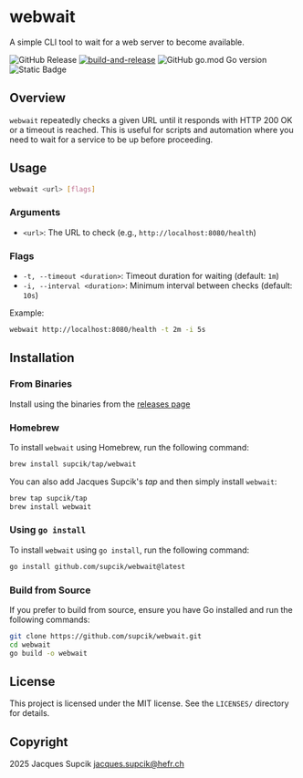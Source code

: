 # webwait

A simple CLI tool to wait for a web server to become available.

![GitHub Release](https://img.shields.io/github/v/release/supcik/webwait)
[![build-and-release](https://github.com/supcik/webwait/actions/workflows/build-release.yml/badge.svg)](https://github.com/supcik/webwait/actions/workflows/build-release.yml)
![GitHub go.mod Go version](https://img.shields.io/github/go-mod/go-version/supcik/webwait)
![Static Badge](https://img.shields.io/badge/Made_in-Switzerland_%2B-DA291C)


## Overview
`webwait` repeatedly checks a given URL until it responds with HTTP 200 OK or a timeout is reached. This is useful for scripts and automation where you need to wait for a service to be up before proceeding.

## Usage

```sh
webwait <url> [flags]
```

### Arguments
- `<url>`: The URL to check (e.g., `http://localhost:8080/health`)

### Flags
- `-t, --timeout <duration>`: Timeout duration for waiting (default: `1m`)
- `-i, --interval <duration>`: Minimum interval between checks (default: `10s`)

Example:
```sh
webwait http://localhost:8080/health -t 2m -i 5s
```

## Installation

### From Binaries

Install using the binaries from the [releases page](https://github.com/supcik/webwait/releases)

### Homebrew

To install `webwait` using Homebrew, run the following command:

```sh
brew install supcik/tap/webwait
```

You can also add Jacques Supcik's _tap_ and then simply install `webwait`:

```sh
brew tap supcik/tap
brew install webwait
```

### Using `go install`

To install `webwait` using `go install`, run the following command:

```sh
go install github.com/supcik/webwait@latest
```

### Build from Source

If you prefer to build from source, ensure you have Go installed and run the following commands:

```sh
git clone https://github.com/supcik/webwait.git
cd webwait
go build -o webwait
```

## License

This project is licensed under the MIT license. See the `LICENSES/` directory for details.

## Copyright

2025 Jacques Supcik <jacques.supcik@hefr.ch>
